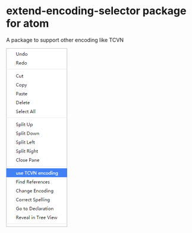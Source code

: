 # extend-encoding-selector package for atom

A package to support other encoding like TCVN 

![A screenshot of your package](https://github.com/xxxg0001/extend-encoding-selector/blob/master/screenshot.png)
